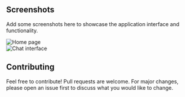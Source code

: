 
## Screenshots

Add some screenshots here to showcase the application interface and functionality.

![Home page](https://drive.google.com/uc?export=view&id=14mGyBnadD91HIgOTphlhKG2zh6VncOC4)  
![Chat interface](https://drive.google.com/uc?export=view&id=lpA0U7QqFHJk3xMX6EZXCuwUtFUYG5)

## Contributing

Feel free to contribute! Pull requests are welcome. For major changes, please open an issue first to discuss what you would like to change.
